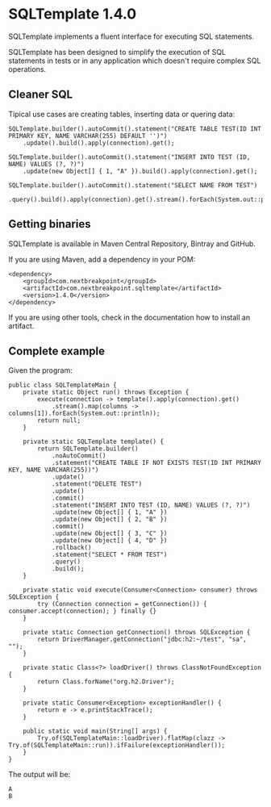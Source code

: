 # SQLTemplate 1.4.0

SQLTemplate implements a fluent interface for executing SQL statements.

SQLTemplate has been designed to simplify the execution of SQL statements in tests 
or in any application which doesn't require complex SQL operations.

## Cleaner SQL

Tipical use cases are creating tables, inserting data or quering data:

    SQLTemplate.builder().autoCommit().statement("CREATE TABLE TEST(ID INT PRIMARY KEY, NAME VARCHAR(255) DEFAULT '')")
        .update().build().apply(connection).get();
    
    SQLTemplate.builder().autoCommit().statement("INSERT INTO TEST (ID, NAME) VALUES (?, ?)")
        .update(new Object[] { 1, "A" }).build().apply(connection).get();

    SQLTemplate.builder().autoCommit().statement("SELECT NAME FROM TEST")
        .query().build().apply(connection).get().stream().forEach(System.out::println));

## Getting binaries

SQLTemplate is available in Maven Central Repository, Bintray and GitHub. 

If you are using Maven, add a dependency in your POM:

    <dependency>
        <groupId>com.nextbreakpoint</groupId>
        <artifactId>com.nextbreakpoint.sqltemplate</artifactId>
        <version>1.4.0</version>
    </dependency>

If you are using other tools, check in the documentation how to install an artifact.
  
## Complete example

Given the program:

    public class SQLTemplateMain {
        private static Object run() throws Exception {
            execute(connection -> template().apply(connection).get()
                .stream().map(columns -> columns[1]).forEach(System.out::println));
            return null;
        }
    
        private static SQLTemplate template() {
            return SQLTemplate.builder()
                .noAutoCommit()
                .statement("CREATE TABLE IF NOT EXISTS TEST(ID INT PRIMARY KEY, NAME VARCHAR(255))")
                .update()
                .statement("DELETE TEST")
                .update()
                .commit()
                .statement("INSERT INTO TEST (ID, NAME) VALUES (?, ?)")
                .update(new Object[] { 1, "A" })
                .update(new Object[] { 2, "B" })
                .commit()
                .update(new Object[] { 3, "C" })
                .update(new Object[] { 4, "D" })
                .rollback()
                .statement("SELECT * FROM TEST")
                .query()
                .build();
        }
    
        private static void execute(Consumer<Connection> consumer) throws SQLException {
            try (Connection connection = getConnection()) { consumer.accept(connection); } finally {}
        }
    
        private static Connection getConnection() throws SQLException {
            return DriverManager.getConnection("jdbc:h2:~/test", "sa", "");
        }
    
        private static Class<?> loadDriver() throws ClassNotFoundException {
            return Class.forName("org.h2.Driver");
        }
    
        private static Consumer<Exception> exceptionHandler() {
            return e -> e.printStackTrace();
        }
    
        public static void main(String[] args) {
            Try.of(SQLTemplateMain::loadDriver).flatMap(clazz -> Try.of(SQLTemplateMain::run)).ifFailure(exceptionHandler());
        }
    }
		
The output will be:

	A
	B
